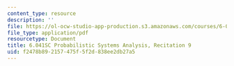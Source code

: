 ```yaml
---
content_type: resource
description: ''
file: https://ol-ocw-studio-app-production.s3.amazonaws.com/courses/6-041sc-probabilistic-systems-analysis-and-applied-probability-fall-2013/f2478b892157475f5f2d838ee2db27a5_MIT6_041SCF13_rec09.pdf
file_type: application/pdf
resourcetype: Document
title: 6.041SC Probabilistic Systems Analysis, Recitation 9
uid: f2478b89-2157-475f-5f2d-838ee2db27a5
---
```

